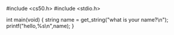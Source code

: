 #include <cs50.h>
#include <stdio.h>

int main(void)
{   string name = get_string("what is your name?\n");
    printf("hello,%s\n",name);
}
